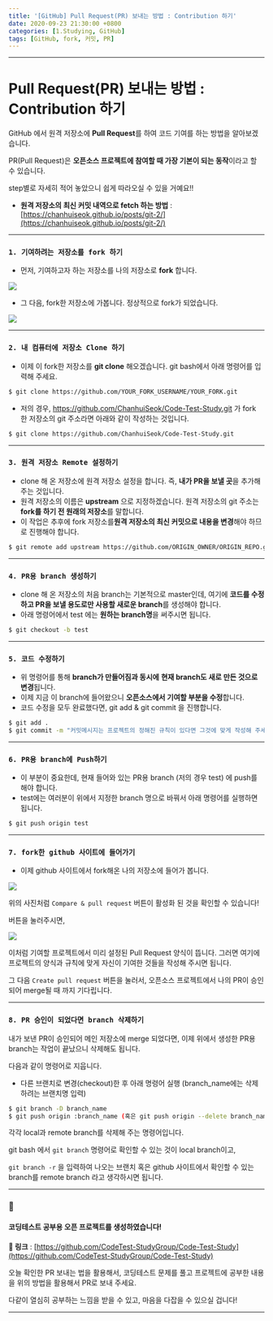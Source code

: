 ```yaml
---
title: '[GitHub] Pull Request(PR) 보내는 방법 : Contribution 하기'
date: 2020-09-23 21:30:00 +0800
categories: [1.Studying, GitHub]
tags: [GitHub, fork, 커밋, PR]
---
```




------

# **Pull Request(PR) 보내는 방법 : Contribution 하기**



GitHub 에서 원격 저장소에 **Pull Request**를 하여 코드 기여를 하는 방법을 알아보겠습니다.

PR(Pull Request)은 **오픈소스 프로젝트에 참여할 때 가장 기본이 되는 동작**이라고 할 수 있습니다.

step별로 자세히 적어 놓았으니 쉽게 따라오실 수 있을 거예요!!

* **원격 저장소의 최신 커밋 내역으로 fetch 하는 방법** : [https://chanhuiseok.github.io/posts/git-2/](https://chanhuiseok.github.io/posts/git-2/)

------



### **`1. 기여하려는 저장소를 fork 하기`** 

* 먼저, 기여하고자 하는 저장소를 나의 저장소로 **fork** 합니다.

![](https://drive.google.com/uc?export=download&id=1WDPYt3os61DDxUb6oIblXxPd9DSjL1Br)

* 그 다음, fork한 저장소에 가봅니다. 정상적으로 fork가 되었습니다.

![](https://drive.google.com/uc?export=download&id=1MXAGOXL5Qu7yG3KadC6aG52VMSzlEko-)

------



### **`2. 내 컴퓨터에 저장소 Clone 하기`**

* 이제 이 fork한 저장소를 **git clone** 해오겠습니다. git bash에서 아래 명령어를 입력해 주세요.

```bash
$ git clone https://github.com/YOUR_FORK_USERNAME/YOUR_FORK.git 
```

* 저의 경우, https://github.com/ChanhuiSeok/Code-Test-Study.git 가 fork 한 저장소의 git 주소라면 아래와 같이 작성하는 것입니다.

```bash
$ git clone https://github.com/ChanhuiSeok/Code-Test-Study.git
```

------



### **`3. 원격 저장소 Remote 설정하기`**

* clone 해 온 저장소에 원격 저장소 설정을 합니다. 즉, **내가 PR을 보낼 곳**을 추가해 주는 것입니다.
* 원격 저장소의 이름은 **upstream** 으로 지정하겠습니다. 원격 저장소의 git 주소는 **fork를 하기 전 원래의 저장소**를 말합니다.
* 이 작업은 추후에 fork 저장소를**원격 저장소의 최신 커밋으로 내용을 변경**해야 하므로 진행해야 합니다.

```bash
$ git remote add upstream https://github.com/ORIGIN_OWNER/ORIGIN_REPO.git
```

------



### **`4. PR용 branch 생성하기`**

* clone 해 온 저장소의 처음 branch는 기본적으로 master인데, 여기에 **코드를 수정하고 PR을 보낼 용도로만 사용할 새로운 branch**를 생성해야 합니다.
* 아래 명령어에서 test 에는 **원하는 branch명**을 써주시면 됩니다.

```bash
$ git checkout -b test
```

------



### **`5. 코드 수정하기`**

* 위 명령어를 통해 **branch가 만들어짐과 동시에** **현재 branch도 새로 만든 것으로 변경**됩니다.
* 이제 지금 이 branch에 들어왔으니 **오픈소스에서 기여할 부분을 수정**합니다.
* 코드 수정을 모두 완료했다면, git add & git commit 을 진행합니다.

```bash
$ git add .
$ git commit -m "커밋메시지는 프로젝트의 정해진 규칙이 있다면 그것에 맞게 작성해 주세요"
```

------



### **`6. PR용 branch에 Push하기`**

* 이 부분이 중요한데, 현재 들어와 있는 PR용 branch (저의 경우 test) 에 push를 해야 합니다.
* test에는 여러분이 위에서 지정한 branch 명으로 바꿔서 아래 명령어를 실행하면 됩니다.

```bash
$ git push origin test
```

------



### **`7. fork한 github 사이트에 들어가기`**

* 이제 github 사이트에서 fork해온 나의 저장소에 들어가 봅니다.

![](https://drive.google.com/uc?export=download&id=1Dssv4u28HI22rlBAQlmgKi4bhEMZVaUj)

위의 사진처럼 `Compare & pull request` 버튼이 활성화 된 것을 확인할 수 있습니다!

버튼을 눌러주시면,

![](https://drive.google.com/uc?export=download&id=1nbODBCjvQIiXCvVvD2vznsT3bIVfqspx)

이처럼 기여할 프로젝트에서 미리 설정된 Pull Request 양식이 뜹니다. 그러면 여기에 프로젝트의 양식과 규칙에 맞게 자신이 기여한 것들을 작성해 주시면 됩니다.

그 다음 `Create pull request` 버튼을 눌러서, 오픈소스 프로젝트에서 나의 PR이 승인되어 merge될 때 까지 기다립니다.

------

### **`8. PR 승인이 되었다면 branch 삭제하기`**

내가 보낸 PR이 승인되어 메인 저장소에 merge 되었다면, 이제 위에서 생성한 PR용 branch는 작업이 끝났으니 삭제해도 됩니다.

다음과 같이 명령어로 지웁니다.

* 다른 브랜치로 변경(checkout)한 후 아래 명령어 실행 (branch_name에는 삭제하려는 브랜치명 입력)

```bash
$ git branch -D branch_name
$ git push origin :branch_name (혹은 git push origin --delete branch_name)
```

각각 local과 remote branch를 삭제해 주는 명령어입니다.

git bash 에서 `git branch` 명령어로 확인할 수 있는 것이 local branch이고,

`git branch -r` 을 입력하여 나오는 브랜치 혹은 github 사이트에서 확인할 수 있는 branch를 remote branch 라고 생각하시면 됩니다.

------

### 🌠

#### **코딩테스트 공부용 오픈 프로젝트**를 생성하였습니다!

**🔗 링크** : [https://github.com/CodeTest-StudyGroup/Code-Test-Study](https://github.com/CodeTest-StudyGroup/Code-Test-Study)

오늘 확인한 PR 보내는 법을 활용해서, 코딩테스트 문제를 풀고 프로젝트에 공부한 내용을 위의 방법을 활용해서 PR로 보내 주세요.

다같이 열심히 공부하는 느낌을 받을 수 있고, 마음을 다잡을 수 있으실 겁니다!

------

